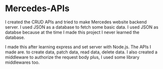 # Mercedes-APIs
I created the CRUD APIs and tried to make Mercedes website backend server. I used JSON as a database to fetch 
some basic data. I used JSON as databse because at the time I made this project I never learned the database. 

I made this after learning express and set server with Node.js. The APIs I made are.
to create data, patch data, read data, delete data. 
I also created a middleware to authorize the request body plus, I used some library middlewares too. 
